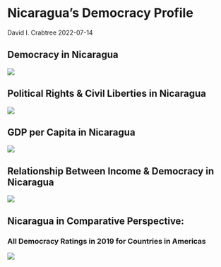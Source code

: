 Nicaragua’s Democracy Profile
================
David I. Crabtree
2022-07-14

## Democracy in Nicaragua

![](C:\Users\David\Desktop\PROGRA~1\FILESA~1\CFSS\hw06\reports\NICARA~1/figure-gfm/Demscore-1.png)<!-- -->

## Political Rights & Civil Liberties in Nicaragua

![](C:\Users\David\Desktop\PROGRA~1\FILESA~1\CFSS\hw06\reports\NICARA~1/figure-gfm/Political%20Rights%20&%20Civil%20Libs-1.png)<!-- -->

## GDP per Capita in Nicaragua

![](C:\Users\David\Desktop\PROGRA~1\FILESA~1\CFSS\hw06\reports\NICARA~1/figure-gfm/GDP%20per%20Capita-1.png)<!-- -->

## Relationship Between Income & Democracy in Nicaragua

![](C:\Users\David\Desktop\PROGRA~1\FILESA~1\CFSS\hw06\reports\NICARA~1/figure-gfm/Income%20&%20Dem-1.png)<!-- -->

## Nicaragua in Comparative Perspective:

### All Democracy Ratings in 2019 for Countries in Americas

![](C:\Users\David\Desktop\PROGRA~1\FILESA~1\CFSS\hw06\reports\NICARA~1/figure-gfm/Democracy%20in%20Comparative%20Perspective-1.png)<!-- -->
